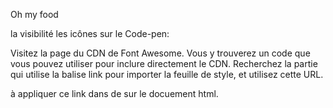 Oh my food

la visibilité les icônes sur le Code-pen: 

Visitez la page du CDN de Font Awesome.
Vous y trouverez un code que vous pouvez utiliser pour inclure directement le CDN. Recherchez la partie qui utilise la balise link pour importer la feuille de style, et utilisez cette URL.

à appliquer ce link dans <head> de sur le docuement html. 
<link rel="stylesheet" href="https://cdnjs.cloudflare.com/ajax/libs/font-awesome/6.2.1/css/all.min.css"
        integrity="sha512-MV7K8+y+gLIBoVD59lQIYicR65iaqukzvf/nwasF0nqhPay5w/9lJmVM2hMDcnK1OnMGCdVK+iQrJ7lzPJQd1w=="
        crossorigin="anonymous" referrerpolicy="no-referrer"/>







